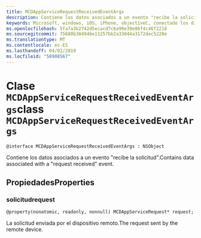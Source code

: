 ```yaml
---
title: MCDAppServiceRequestReceivedEventArgs
description: Contiene los datos asociados a un evento "recibe la solicitud".
keywords: Microsoft, windows, iOS, iPhone, objectiveC, conectado los dispositivos, proyecto Roma
ms.openlocfilehash: 5fa7a3b2742d5ecacd7c6a90e39e86f4c46f2218
ms.sourcegitcommit: 75680b384946e11257bb2a33044a3172dec5220e
ms.translationtype: MT
ms.contentlocale: es-ES
ms.lasthandoff: 04/02/2019
ms.locfileid: "58908567"
---
```

# <a name="class-mcdappservicerequestreceivedeventargs"></a><span data-ttu-id="51675-104">Clase `MCDAppServiceRequestReceivedEventArgs`</span><span class="sxs-lookup"><span data-stu-id="51675-104">class `MCDAppServiceRequestReceivedEventArgs`</span></span> 

```
@interface MCDAppServiceRequestReceivedEventArgs : NSObject
```  
<span data-ttu-id="51675-105">Contiene los datos asociados a un evento "recibe la solicitud".</span><span class="sxs-lookup"><span data-stu-id="51675-105">Contains data associated with a "request received" event.</span></span>

## <a name="properties"></a><span data-ttu-id="51675-106">Propiedades</span><span class="sxs-lookup"><span data-stu-id="51675-106">Properties</span></span>

### <a name="request"></a><span data-ttu-id="51675-107">solicitud</span><span class="sxs-lookup"><span data-stu-id="51675-107">request</span></span>
`@property(nonatomic, readonly, nonnull) MCDAppServiceRequest* request;`

<span data-ttu-id="51675-108">La solicitud enviada por el dispositivo remoto.</span><span class="sxs-lookup"><span data-stu-id="51675-108">The request sent by the remote device.</span></span>